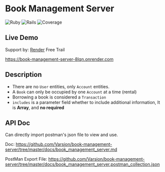 
# Book Management Server

![Ruby](https://img.shields.io/badge/Ruby-3.1.0-red) ![Rails](https://img.shields.io/badge/Rails-7.0-red) ![Coverage](https://img.shields.io/badge/Coverage-99%-green)

## Live Demo

Support by: [Render](https://render.com) Free Trail

https://book-management-server-8lqn.onrender.com

## Description

- There are no `User` entities, only `Account` entities.
- A `Book` can only be occupied by one `Account` at a time (rental)
- Borrowing a book is considered a `Transaction`
- `includes` is a parameter field whether to include additional information, It is **Array**, and **no required**

## API Doc

Can directly import postman's json file to view and use.

Doc: https://github.com/Varsion/book-management-server/tree/master/docs/book_management_server.md

PostMan Export File: https://github.com/Varsion/book-management-server/tree/master/docs/book_management_server.postman_collection.json

